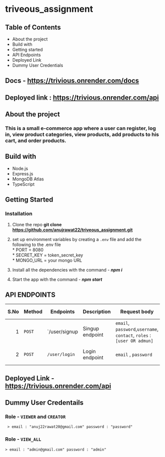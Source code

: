 # triveous_assignment

## Table of Contents
  * About the project
  * Build with
  * Getting started
  * API Endpoints
  * Deployed Link
  * Dummy User Credentials 

## Docs - https://trivious.onrender.com/docs

## Deployed link : https://trivious.onrender.com/api


## About the project
   ### This is a small e-commerce app where a user can register, log in, view product categories, view products, add products to his cart, and order products.
   

## Build with
   * Node.js
   * Express.js
   * MongoDB Atlas
   * TypeScript

## Getting Started

  ### Installation 
   1. Clone the repo
      **git clone https://github.com/anujrawat22/triveous_assignment.git**

   2.  set up environment variables by creating a `.env` file
      and add the following to the .env file <br />
      * PORT = 8080 <br />
      * SECRET_KEY = token_secret_key <br />
      * MONGO_URL = your mongo URL <br />
      
   3. Install all the dependencies with the command - **_npm i_**

   4. Start the app with the command - **_npm start_**
  


## API ENDPOINTS 
  | S.No | Method |Endpoints | Description |   Request body  | Status Code | Response | Authorization |
 |-----:|-----|---------------|-----------|----------------|------------|----------|------------------|
 |     1| `POST` |`/user/signup|   Singup endpoint        |  `email`, `password`,`username`, `contact`, `roles` : `[user OR admun]`              |   `201`         | Registration successful | - |
 |     2|  `POST` |`/user/login`           |   Login endpoint        |     `email` , `password`           |  `201`          |  Login Successful , `token`| - |



## Deployed Link -  https://trivious.onrender.com/api

## Dummy User Credentails

 ### Role - `VIEWER` and `CREATOR`
     > email : "anuj22rawat20@gmail.com" password : "password"

### Role - `VIEW_ALL`
    > email : "admin@gmail.com" password : "admin"



  

